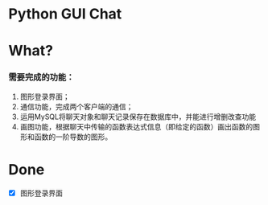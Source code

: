 # Python GUI Chat

# What?

### 需要完成的功能：
1. 图形登录界面；
2. 通信功能，完成两个客户端的通信；
3. 运用MySQL将聊天对象和聊天记录保存在数据库中，并能进行增删改查功能  
4. 画图功能，根据聊天中传输的函数表达式信息（即给定的函数）画出函数的图形和函数的一阶导数的图形。

# Done

- [x] 图形登录界面